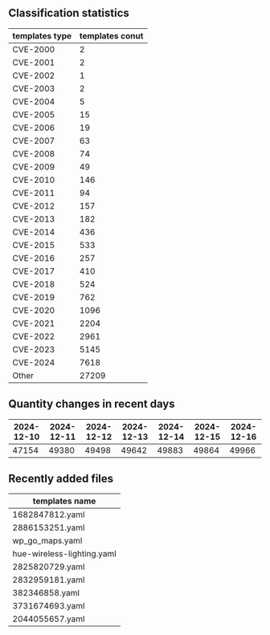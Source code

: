 ## Classification statistics
| templates type | templates conut | 
| --- | --- |
| CVE-2000 | 2 |
| CVE-2001 | 2 |
| CVE-2002 | 1 |
| CVE-2003 | 2 |
| CVE-2004 | 5 |
| CVE-2005 | 15 |
| CVE-2006 | 19 |
| CVE-2007 | 63 |
| CVE-2008 | 74 |
| CVE-2009 | 49 |
| CVE-2010 | 146 |
| CVE-2011 | 94 |
| CVE-2012 | 157 |
| CVE-2013 | 182 |
| CVE-2014 | 436 |
| CVE-2015 | 533 |
| CVE-2016 | 257 |
| CVE-2017 | 410 |
| CVE-2018 | 524 |
| CVE-2019 | 762 |
| CVE-2020 | 1096 |
| CVE-2021 | 2204 |
| CVE-2022 | 2961 |
| CVE-2023 | 5145 |
| CVE-2024 | 7618 |
| Other | 27209 |
## Quantity changes in recent days
|2024-12-10 | 2024-12-11 | 2024-12-12 | 2024-12-13 | 2024-12-14 | 2024-12-15 | 2024-12-16|
|--- | ------ | ------ | ------ | ------ | ------ | ---|
|47154 | 49380 | 49498 | 49642 | 49883 | 49864 | 49966|
## Recently added files
| templates name | 
| --- |
| 1682847812.yaml |
| 2886153251.yaml |
| wp_go_maps.yaml |
| hue-wireless-lighting.yaml |
| 2825820729.yaml |
| 2832959181.yaml |
| 382346858.yaml |
| 3731674693.yaml |
| 2044055657.yaml |
